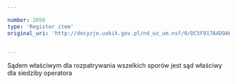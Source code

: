 ```yaml
---

number: 2656
type: 'Register item'
original_uri: 'http://decyzje.uokik.gov.pl/nd_wz_um.nsf/0/DC5F917A4D9A63EAC125792E0043C37C?OpenDocument'


---
```


Sądem właściwym dla rozpatrywania wszelkich sporów jest sąd właściwy dla siedziby operatora
